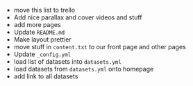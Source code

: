 - move this list to trello
- Add nice parallax and cover videos and stuff
- add more pages
- Update `README.md`
- Make layout prettier
- move stuff in `content.txt` to our front page and other pages
- Update `_config.yml`
- load list of datasets into `datasets.yml`
- load datasets from `datasets.yml` onto homepage
- add link to all datasets
